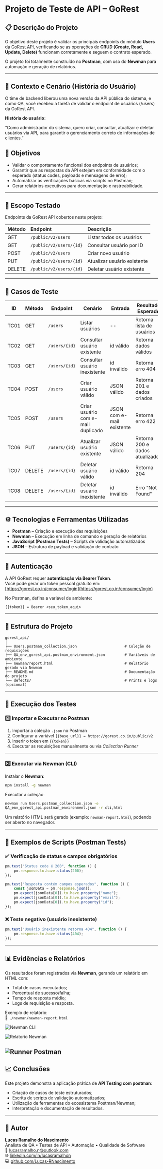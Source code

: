 #  Projeto de Teste de API – GoRest

## 📋 Descrição do Projeto

O objetivo deste projeto é validar os principais endpoints do módulo **Users** da [GoRest API](https://gorest.co.in/), verificando se as operações de **CRUD (Create, Read, Update, Delete)** funcionam corretamente e seguem o contrato esperado.

O projeto foi totalmente construído no **Postman**, com uso do **Newman** para automação e geração de relatórios.  

---

## 🧾 Contexto e Cenário (História do Usuário)
O time de backend liberou uma nova versão da API pública do sistema, e como QA, você recebeu a tarefa de validar o endpoint de usuários (/users) da GoRest API.

**História do usuário:**

“Como administrador do sistema, quero criar, consultar, atualizar e deletar usuários via API, para garantir o gerenciamento correto de informações de clientes.”

## 🎯 Objetivos

- Validar o comportamento funcional dos endpoints de usuários;
- Garantir que as respostas da API estejam em conformidade com o esperado (status codes, payloads e mensagens de erro);
- Automatizar as verificações básicas via scripts no Postman;
- Gerar relatórios executivos para documentação e rastreabilidade.

---

## 🧱 Escopo Testado

Endpoints da GoRest API cobertos neste projeto:

| Método | Endpoint | Descrição |
|:--|:--|:--|
| GET | `/public/v2/users` | Listar todos os usuários |
| GET | `/public/v2/users/{id}` | Consultar usuário por ID |
| POST | `/public/v2/users` | Criar novo usuário |
| PUT | `/public/v2/users/{id}` | Atualizar usuário existente |
| DELETE | `/public/v2/users/{id}` | Deletar usuário existente |

---

## 🧩 Casos de Teste

| ID | Método | Endpoint | Cenário |Entrada| Resultado Esperado | Status Code|
|----|---------|-----------|----------|------|---------------------|--------|
| TC01 | GET | `/users` | Listar usuários | -- |Retorna lista de usuários | 200 |
| TC02 | GET | `/users/{id}` | Consultar usuário existente |id válido | Retorna dados válidos | 200 |
| TC03 | GET | `/users/{id}` | Consultar usuário inexistente |id inválido |Retorna erro 404 | 404 |
| TC04 | POST | `/users` | Criar usuário válido |JSON válido| Retorna 201 e dados criados | 201 |
| TC05 | POST | `/users` | Criar usuário com e-mail duplicado|JSON com e-mail existente | Retorna erro 422 | 422 |
| TC06 | PUT | `/users/{id}` | Atualizar usuário existente |JSON válido| Retorna 200 e dados atualizados | 200 |
| TC07 | DELETE | `/users/{id}` | Deletar usuário válido|id válido | Retorna 204 | 204 |
| TC08 | DELETE | `/users/{id}` | Deletar usuário inexistente|id inválido | Erro "Not Found" | 404 |
---

## ⚙️ Tecnologias e Ferramentas Utilizadas

- **Postman** – Criação e execução das requisições
- **Newman** – Execução em linha de comando e geração de relatórios
- **JavaScript (Postman Tests)** – Scripts de validação automatizados
- **JSON** – Estrutura de payload e validação de contrato

---

## 🔐 Autenticação

A API GoRest requer **autenticação via Bearer Token**.  
Você pode gerar um token pessoal gratuito em: [https://gorest.co.in/consumer/login](https://gorest.co.in/consumer/login)

No Postman, defina a variável de ambiente:
```
{{token}} = Bearer <seu_token_aqui>
```

---

## 🧰 Estrutura do Projeto

```
gorest_api/
│
├── Users.postman_collection.json                      # Coleção de requisições
├── QA_env_gorest_api.postman_environment.json         # Variáveis de ambiente
├── newman/report.html                                 # Relatório gerado via Newman
├── README.md                                          # Documentação do projeto
└── defects/                                           # Prints e logs (opcional)
```

---

## 🚀 Execução dos Testes

### 1️⃣ Importar e Executar no Postman
1. Importar a coleção `.json` no Postman  
2. Configurar a variável `{{base_url}} = https://gorest.co.in/public/v2`
3. Inserir o token em `{{token}}`
4. Executar as requisições manualmente ou via *Collection Runner*

---

### 2️⃣ Executar via Newman (CLI)
Instalar o **Newman**:
```bash
npm install -g newman
```

Executar a coleção:
```bash
newman run Users.postman_collection.json -e 
QA_env_gorest_api.postman_environment.json -r cli,html
```

Um relatório HTML será gerado (exemplo: `newman-report.html`), podendo ser aberto no navegador.

---

## 🧠 Exemplos de Scripts (Postman Tests)

### ✅ Verificação de status e campos obrigatórios
```js
pm.test("Status code é 200", function () {
    pm.response.to.have.status(200);
});

pm.test("Resposta contém campos esperados", function () {
    const jsonData = pm.response.json();
    pm.expect(jsonData[0]).to.have.property("name");
    pm.expect(jsonData[0]).to.have.property("email");
    pm.expect(jsonData[0]).to.have.property("id");
});
```

### ❌ Teste negativo (usuário inexistente)
```js
pm.test("Usuário inexistente retorna 404", function () {
    pm.response.to.have.status(404);
});
```

---

## 📊 Evidências e Relatórios

Os resultados foram registrados via **Newman**, gerando um relatório em HTML com:
- Total de casos executados;
- Percentual de sucesso/falha;
- Tempo de resposta médio;
- Logs de requisição e resposta.

Exemplo de relatório:  
📁 `./newman/newman-report.html`

![Newman CLI](images/newman-cli.png)


![Relatorio Newman](images/relatorio.png)


![Runner Postman](images/runner-postman.png)
---

## 📈 Conclusões

Este projeto demonstra a aplicação prática  de **API Testing com postman**:

- Criação de casos de teste estruturados;  
- Escrita de scripts de validação automatizados;  
- Utilização de ferramentas do ecossistema Postman/Newman;  
- Interpretação e documentação de resultados.

---

## 👤 Autor

**Lucas Ramalho do Nascimento**  
Analista de QA • Testes de API • Automação • Qualidade de Software  
📧 [lucasramalho.n@outlook.com](mailto:lucasramalho.n@outlook.com)  
🌐 [linkedin.com/in/lucasramalhon](https://www.linkedin.com/in/lucasramalhon/)  
💻 [github.com/Lucas-RNascimento](https://github.com/Lucas-RNascimento)
